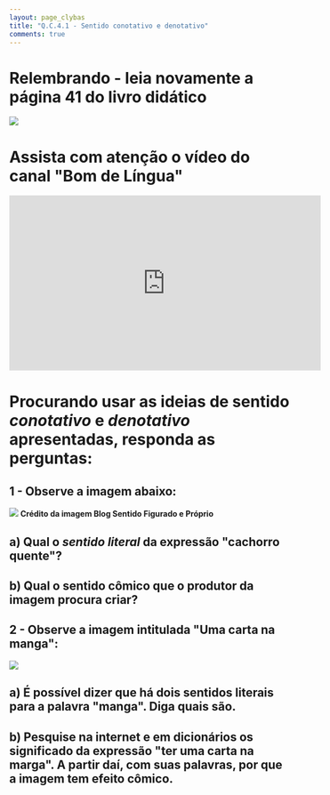 ```yaml
---
layout: page_clybas
title: "Q.C.4.1 - Sentido conotativo e denotativo"
comments: true
---
```


# Relembrando - leia novamente a página 41 do livro didático

![]({{site.baseurl}}/{{site.img_path}}/clybas/conotativo_denotativo.jpg)

# Assista com atenção o vídeo do canal "Bom de Língua"

<iframe width="560" height="315" src="https://www.youtube.com/embed/5EyhiOFIblM" frameborder="0" allow="accelerometer; autoplay; encrypted-media; gyroscope; picture-in-picture" allowfullscreen></iframe>

# Procurando usar as ideias de sentido *conotativo* e *denotativo* apresentadas, responda as perguntas:

## 1 - Observe a imagem abaixo:

![](http://1.bp.blogspot.com/-gv1fpvmQskM/TkGrNXNwPsI/AAAAAAAAAiU/LuT2uY_bBGU/s1600/postercachorroquente1.jpg)
**Crédito da imagem Blog Sentido Figurado e Próprio**

## a) Qual o *sentido literal* da expressão "cachorro quente"?

## b) Qual o sentido cômico que o produtor da imagem procura criar?

## 2 - Observe a imagem intitulada "Uma carta na manga":

![](http://portaldoprofessor.mec.gov.br/storage/discovirtual/galerias/imagem/0000000109/md.0000001097.jpg)

## a) É possível dizer que há dois **sentidos literais** para a palavra "manga". Diga quais são.

## b) Pesquise na **internet** e em dicionários os significado da expressão "ter uma carta na marga". A partir daí, com suas palavras, por que a imagem tem efeito cômico.
